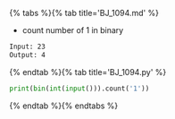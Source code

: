 {% tabs %}{% tab title='BJ_1094.md' %}

* count number of 1 in binary

```txt
Input: 23
Output: 4
```

{% endtab %}{% tab title='BJ_1094.py' %}

```py
print(bin(int(input())).count('1'))
```

{% endtab %}{% endtabs %}
